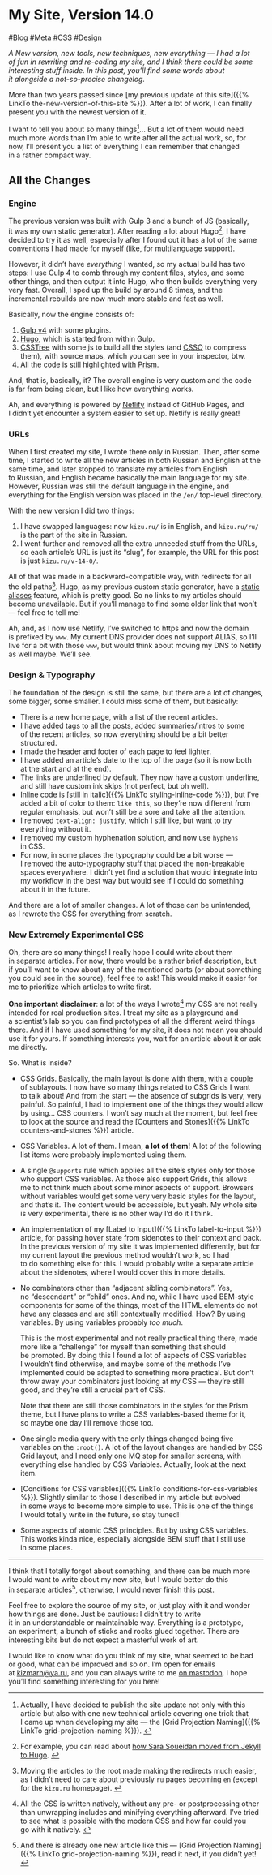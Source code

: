 # My Site, Version 14.0

#Blog #Meta #CSS #Design

_A New version, new tools, new techniques, new everything — I had a lot of fun in rewriting and re-coding my site, and I think there could be some interesting stuff inside. In this post, you’ll find some words about it alongside a not-so-precise changelog._

More than two years passed since [my previous update of this site]({{% LinkTo the-new-version-of-this-site %}}). After a lot of work, I can finally present you with the newest version of it.

I want to tell you about so many things[^projection]… But a lot of them would need much more words than I’m able to write after all the actual work, so, for now, I’ll present you a list of everything I can remember that changed in a rather compact way.

[^projection]: Actually, I have decided to publish the site update not only with this article but also with one new technical article covering one trick that I came up when developing my site — the [Grid Projection Naming]({{% LinkTo grid-projection-naming %}}). <!-- span="3" -->

## All the Changes

### Engine

The previous version was built with Gulp 3 and a bunch of JS (basically, it was my own static generator). After reading a lot about Hugo[^SaraAndHugo], I have decided to try it as well, especially after I found out it has a lot of the same conventions I had made for myself (like, for multilanguage support).

[^SaraAndHugo]: For example, you can read about [how Sara Soueidan moved from Jekyll to Hugo](https://www.sarasoueidan.com/blog/jekyll-ghpages-to-hugo-netlify/). <!-- offset="1" -->

However, it didn’t have _everything_ I wanted, so my actual build has two steps: I use Gulp 4 to comb through my content files, styles, and some other things, and then output it into Hugo, who then builds everything very very fast. Overall, I sped up the build by around 8 times, and the incremental rebuilds are now much more stable and fast as well.

Basically, now the engine consists of:

1. [Gulp v4](https://github.com/gulpjs/gulp/tree/4.0) with some plugins.
2. [Hugo](https://gohugo.io), which is started from within Gulp.
3. [CSSTree](https://github.com/csstree/csstree/) with some js to build all the styles (and [CSSO](https://github.com/css/csso) to compress them), with source maps, which you can see in your inspector, btw.
4. All the code is still highlighted with [Prism](https://prismjs.com).

And, that is, basically, it? The overall engine is very custom and the code is far from being clean, but I like how everything works.

Ah, and everything is powered by [Netlify](https://www.netlify.com) instead of GitHub Pages, and I didn’t yet encounter a system easier to set up. Netlify is really great!

### URLs

When I first created my site, I wrote there only in Russian. Then, after some time, I started to write all the new articles in both Russian and English at the same time, and later stopped to translate my articles from English to Russian, and English became basically the main language for my site. However, Russian was still the default language in the engine, and everything for the English version was placed in the `/en/` top-level directory.

With the new version I did two things:

1. I have swapped languages: now `kizu.ru/` is in English, and `kizu.ru/ru/` is the part of the site in Russian.
2. I went further and removed all the extra unneeded stuff from the URLs, so each article’s URL is just its “slug”, for example, the URL for this post is just `kizu.ru/v-14-0/`.

All of that was made in a backward-compatible way, with redirects for all the old paths[^redirects]. Hugo, as my previous custom static generator, have a [static aliases](https://gohugo.io/content-management/urls/) feature, which is pretty good. So no links to my articles should become unavailable. But if you’ll manage to find some older link that won’t — feel free to tell me!

[^redirects]: Moving the articles to the root made making the redirects much easier, as I didn’t need to care about previously `ru` pages becoming `en` (except for the `kizu.ru` homepage). <!-- offset="1" span="2" -->

Ah, and, as I now use Netlify, I’ve switched to https and now the domain is prefixed by `www`. My current DNS provider does not support ALIAS, so I’ll live for a bit with those `www`, but would think about moving my DNS to Netlify as well maybe. We’ll see.

### Design & Typography

The foundation of the design is still the same, but there are a lot of changes, some bigger, some smaller. I could miss some of them, but basically:

- There is a new home page, with a list of the recent articles.
- I have added tags to all the posts, added summaries/intros to some of the recent articles, so now everything should be a bit better structured.
- I made the header and footer of each page to feel lighter.
- I have added an article’s date to the top of the page (so it is now both at the start and at the end).
- The links are underlined by default. They now have a custom underline, and still have custom ink skips (not perfect, but oh well).
- Inline code is [still in italic]({{% LinkTo styling-inline-code %}}), but I’ve added a bit of color to them: `like this`, so they’re now different from regular emphasis, but won’t still be a sore and take all the attention.
- I removed `text-align: justify`, which I still like, but want to try everything without it.
- I removed my custom hyphenation solution, and now use `hyphens` in CSS.
- For now, in some places the typography could be a bit worse — I removed the auto-typography stuff that placed the non-breakable spaces everywhere. I didn’t yet find a solution that would integrate into my workflow in the best way but would see if I could do something about it in the future.

And there are a lot of smaller changes. A lot of those can be unintended, as I rewrote the CSS for everything from scratch.

### New Extremely Experimental CSS

Oh, there are so many things! I really hope I could write about them in separate articles. For now, there would be a rather brief description, but if you’ll want to know about any of the mentioned parts (or about something you could see in the source), feel free to ask! This would make it easier for me to prioritize which articles to write first.

**One important disclaimer**: a lot of the ways I wrote[^native] my CSS are not really intended for real production sites. I treat my site as a playground and a scientist’s lab so you can find prototypes of all the different weird things there. And if I have used something for my site, it does not mean you should use it for yours. If something interests you, wait for an article about it or ask me directly.

[^native]: All the CSS is written natively, without any pre- or postprocessing other than unwrapping includes and minifying everything afterward. I’ve tried to see what is possible with the modern CSS and how far could you go with it natively. <!-- span="2" -->

So. What is inside?

- CSS Grids. Basically, the main layout is done with them, with a couple of sublayouts. I now have so many things related to CSS Grids I want to talk about! And from the start — the absence of subgrids is very, very painful. So painful, I had to implement one of the things they would allow by using… CSS counters. I won’t say much at the moment, but feel free to look at the source and read the [Counters and Stones]({{% LinkTo counters-and-stones %}}) article.

- CSS Variables. A lot of them. I mean, **a lot of them!** A lot of the following list items were probably implemented using them.

- A single `@supports` rule which applies all the site’s styles only for those who support CSS variables. As those also support Grids, this allows me to not think much about some minor aspects of support. Browsers without variables would get some very very basic styles for the layout, and that’s it. The content would be accessible, but yeah. My whole site is very experimental, there is no other way I’d do it I think.

- An implementation of my [Label to Input]({{% LinkTo label-to-input %}}) article, for passing hover state from sidenotes to their context and back. In the previous version of my site it was implemented differently, but for my current layout the previous method wouldn’t work, so I had to do something else for this. I would probably write a separate article about the sidenotes, where I would cover this in more details.

- No combinators other than “adjacent sibling combinators”. Yes, no “descendant” or “child” ones. And no, while I have used BEM-style components for some of the things, most of the HTML elements do not have any classes and are still contextually modified. How? By using variables. By using variables probably _too much_.

    This is the most experimental and not really practical thing there, made more like a “challenge” for myself than something that should be promoted. By doing this I found a lot of aspects of CSS variables I wouldn’t find otherwise, and maybe some of the methods I’ve implemented could be adapted to something more practical. But don’t throw away your combinators just looking at my CSS — they’re still good, and they’re still a crucial part of CSS.

    Note that there are still those combinators in the styles for the Prism theme, but I have plans to write a CSS variables-based theme for it, so maybe one day I’ll remove those too.

- One single media query with the only things changed being five variables on the `:root()`. A lot of the layout changes are handled by CSS Grid layout, and I need only one MQ stop for smaller screens, with everything else handled by CSS Variables. Actually, look at the next item.

- [Conditions for CSS variables]({{% LinkTo conditions-for-css-variables %}}). Slightly similar to those I described in my article but evolved in some ways to become more simple to use. This is one of the things I would totally write in the future, so stay tuned!

- Some aspects of atomic CSS principles. But by using CSS variables. This works kinda nice, especially alongside BEM stuff that I still use in some places.

- - -

I think that I totally forgot about something, and there can be much more I would want to write about my new site, but I would better do this in separate articles[^projection-again], otherwise, I would never finish this post.

[^projection-again]: And there is already one new article like this — [Grid Projection Naming]({{% LinkTo grid-projection-naming %}}), read it next, if you didn’t yet!

Feel free to explore the source of my site, or just play with it and wonder how things are done. Just be cautious: I didn’t try to write it in an understandable or maintainable way. Everything is a prototype, an experiment, a bunch of sticks and rocks glued together. There are interesting bits but do not expect a masterful work of art.

I would like to know what do you think of my site, what seemed to be bad or good, what can be improved and so on. I’m open for emails at [kizmarh@ya.ru](mailto:kizmarh@ya.ru), and you can always write to me [on mastodon](https://kizu.dev/@kizu). I hope you’ll find something interesting for you here!

